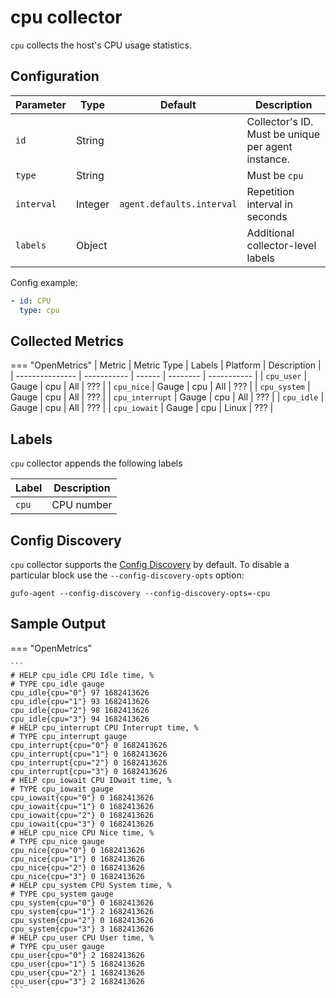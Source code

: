 # cpu collector

`cpu` collects the host's CPU usage statistics.

## Configuration

| Parameter  | Type    | Default                   | Description                                        |
| ---------- | ------- | ------------------------- | -------------------------------------------------- |
| `id`       | String  |                           | Collector's ID. Must be unique per agent instance. |
| `type`     | String  |                           | Must be `cpu`                                      |
| `interval` | Integer | `agent.defaults.interval` | Repetition interval in seconds                     |
| `labels`   | Object  |                           | Additional collector-level labels                  |

Config example:

``` yaml
- id: CPU
  type: cpu
```

## Collected Metrics

=== "OpenMetrics"
  | Metric          | Metric Type | Labels | Platform | Description |
  | --------------- | ----------- | ------ | -------- | ----------- |
  | `cpu_user`      | Gauge       | cpu    | All      | ???         |
  | `cpu_nice`      | Gauge       | cpu    | All      | ???         |
  | `cpu_system`    | Gauge       | cpu    | All      | ???         |
  | `cpu_interrupt` | Gauge       | cpu    | All      | ???         |
  | `cpu_idle`      | Gauge       | cpu    | All      | ???         |
  | `cpu_iowait`    | Gauge       | cpu    | Linux    | ???         |

## Labels

`cpu` collector appends the following labels

| Label | Description |
| ----- | ----------- |
| `cpu` | CPU number  |

## Config Discovery

`cpu` collector supports the [Config Discovery](../config_discovery.md) by default.
To disable a particular block use the `--config-discovery-opts` option:

``` shell
gufo-agent --config-discovery --config-discovery-opts=-cpu
```

## Sample Output

=== "OpenMetrics"

    ```
    # HELP cpu_idle CPU Idle time, %
    # TYPE cpu_idle gauge
    cpu_idle{cpu="0"} 97 1682413626
    cpu_idle{cpu="1"} 93 1682413626
    cpu_idle{cpu="2"} 98 1682413626
    cpu_idle{cpu="3"} 94 1682413626
    # HELP cpu_interrupt CPU Interrupt time, %
    # TYPE cpu_interrupt gauge
    cpu_interrupt{cpu="0"} 0 1682413626
    cpu_interrupt{cpu="1"} 0 1682413626
    cpu_interrupt{cpu="2"} 0 1682413626
    cpu_interrupt{cpu="3"} 0 1682413626
    # HELP cpu_iowait CPU IOwait time, %
    # TYPE cpu_iowait gauge
    cpu_iowait{cpu="0"} 0 1682413626
    cpu_iowait{cpu="1"} 0 1682413626
    cpu_iowait{cpu="2"} 0 1682413626
    cpu_iowait{cpu="3"} 0 1682413626
    # HELP cpu_nice CPU Nice time, %
    # TYPE cpu_nice gauge
    cpu_nice{cpu="0"} 0 1682413626
    cpu_nice{cpu="1"} 0 1682413626
    cpu_nice{cpu="2"} 0 1682413626
    cpu_nice{cpu="3"} 0 1682413626
    # HELP cpu_system CPU System time, %
    # TYPE cpu_system gauge
    cpu_system{cpu="0"} 0 1682413626
    cpu_system{cpu="1"} 2 1682413626
    cpu_system{cpu="2"} 0 1682413626
    cpu_system{cpu="3"} 3 1682413626
    # HELP cpu_user CPU User time, %
    # TYPE cpu_user gauge
    cpu_user{cpu="0"} 2 1682413626
    cpu_user{cpu="1"} 5 1682413626
    cpu_user{cpu="2"} 1 1682413626
    cpu_user{cpu="3"} 2 1682413626
    ```